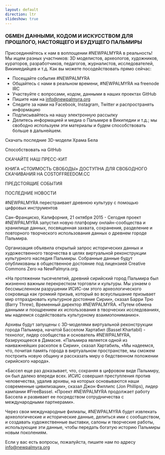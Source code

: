 ```yaml
---
layout: default
direction: ltr
slideshow: true
---
```


### ОБМЕН ДАННЫМИ, КОДОМ И ИСКУССТВОМ ДЛЯ ПРОШЛОГО, НАСТОЯЩЕГО И БУДУЩЕГО ПАЛЬМИРЫ

Присоединяйтесь к нам в воплощении #NEWPALMYRA в реальность! Мы ищем разных участников: 3D моделистов, археологов, художников, кураторов, разработчиков, педагогов, журналистов, исследователей, Викимедийцев и т.д. Как вы можете посодействовать прямо сейчас:

* Посещайте события #NEWPALMYRA
* Общайтесь с нами в реальном времени, #NEWPALMYRA на freenode IRC
* Участвуйте с вопросами, кодом, данными в наших проектах GitHub
* Пишите нам на <a href="mailto:info@newpalmyra.org">info@newpalmyra.org</a>
* Следите за нами на Facebook, Instagram, Twitter  и распространять информацию
* Подписывайтесь на нашу электронную рассылку
* Делитесь информацией и медиа о Пальмире в Википедии и т.д.; мы свободно используем эти материалы и будем способствовать больше в дальнейшем.

Скачать последние 3D-модели Храма Бела

Способствовать на GitHub

СКАЧАЙТЕ НАШ ПРЕСС-КИТ

КНИГА «СТОИМОСТЬ СВОБОДЫ» ДОСТУПНА ДЛЯ СВОБОДНОГО СКАЧИВАНИЯ НА COSTOFFREEDOM.CC

ПРЕДСТОЯЩИЕ СОБЫТИЯ

ПОСЛЕДНИЕ НОВОСТИ

\#NEWPALMYRA перестраивает древнюю культуру с помощью цифровых инструментов

Сан-Франциско, Калифорния, 21 октября 2015 - Сегодня проект #NEWPALMYRA запустил новую  платформу онлайн-сообщества и хранилище данных, посвященная захвата, сохранения, разделение и повторного творческого использования данных о древнем городе Пальмира.

Организация объявила открытый запрос исторических данных и художественного творчества в целях виртуальной реконструкции культурного наследия Пальмиры. Собранные данные будут опубликованы в общественное достояние под лицензией Creative Commons Zero на NewPalmyra.org.

«На протяжении тысячелетий, древний сирийский город Пальмира был жизненно важным перекрестком торговли и культуры. Мы узнаем о бессмысленном разрушении ИСИС-ом этого археологического сокровища как громкий призыв, который во всеуслышание призывает мир отпраздновать культурное достояние Сирии», сказал Барри Трю (Barry Threw), Временный директор #NEWPALMYRA. «Путем обмена данными и поощрением их использования в творческих исследованиях, мы надеемся содействовать культурному взаимопониманию».

Архивы будут запущены с 3D-моделями виртуальной реконструкции города Пальмира, начатой Басселом Хартабил (Bassel Khartabil) - технолог, лидер сообщества и основатель #NEWPALMYRA, базирующееся в Дамаске. «Пальмира является одной из наиважнейших раскопок в Сирии», сказал Хартабиль, «Мы надеемся, что, почитая память города в виртуальном пространстве, мы сможем построить новую общину и рассказать миру о бедственном положении сирийского народа».

«Бассел еще раз доказывает, что, сохраняя в цифровом виде Пальмиру, он был далеко впереди всех. ИСИС  совершил преступления против человечества, удалив архивы, на которых основываются наши современные цивилизации», сказал Джон Филлипс (Jon Phillips), лидер кампании #FreeBassel. «Проект #NEWPALMYRA продолжает работу Бассела и развивает ее посредством сотрудничества с международными партнерами».

Через свои международные филиалы, #NEWPALMYRA будет извлекать археологические и исторические данные, делиться ими с сообществом, и создавать художественные выставки, салоны и творческие работы, использующие эти данные, чтобы передать богатую историю Пальмиры новым поколениям.

Если у вас есть вопросы, пожалуйста, пишите нам по адресу <a href="mailto:info@newpalmyra.org">info@newpalmyra.org</a>
